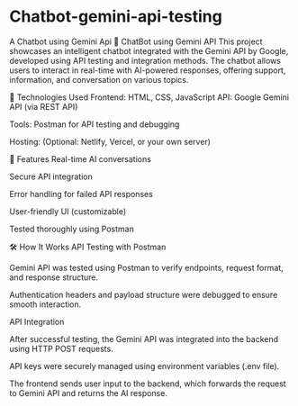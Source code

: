 # Chatbot-gemini-api-testing
A Chatbot using Gemini Api 🤖 ChatBot using Gemini API This project showcases an intelligent chatbot integrated with the Gemini API by Google, developed using API testing and integration methods. The chatbot allows users to interact in real-time with AI-powered responses, offering support, information, and conversation on various topics.

🔧 Technologies Used Frontend: HTML, CSS, JavaScript API: Google Gemini API (via REST API)

Tools: Postman for API testing and debugging

Hosting: (Optional: Netlify, Vercel, or your own server)

🚀 Features Real-time AI conversations

Secure API integration

Error handling for failed API responses

User-friendly UI (customizable)

Tested thoroughly using Postman

🛠️ How It Works API Testing with Postman

Gemini API was tested using Postman to verify endpoints, request format, and response structure.

Authentication headers and payload structure were debugged to ensure smooth interaction.

API Integration

After successful testing, the Gemini API was integrated into the backend using HTTP POST requests.

API keys were securely managed using environment variables (.env file).

The frontend sends user input to the backend, which forwards the request to Gemini API and returns the AI response.
